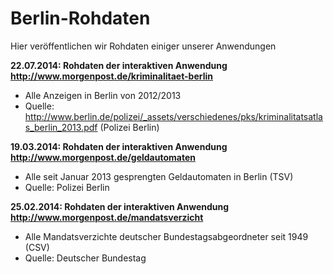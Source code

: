 # Berlin-Rohdaten

Hier veröffentlichen wir Rohdaten einiger unserer Anwendungen

**22.07.2014: Rohdaten der interaktiven Anwendung http://www.morgenpost.de/kriminalitaet-berlin**
* Alle Anzeigen in Berlin von 2012/2013
* Quelle: http://www.berlin.de/polizei/_assets/verschiedenes/pks/kriminalitatsatlas_berlin_2013.pdf (Polizei Berlin)


**19.03.2014: Rohdaten der interaktiven Anwendung http://www.morgenpost.de/geldautomaten**
* Alle seit Januar 2013 gesprengten Geldautomaten in Berlin (TSV)
* Quelle: Polizei Berlin

**25.02.2014: Rohdaten der interaktiven Anwendung http://www.morgenpost.de/mandatsverzicht**
* Alle Mandatsverzichte deutscher Bundestagsabgeordneter seit 1949 (CSV)
* Quelle: Deutscher Bundestag

